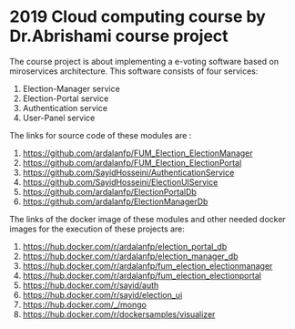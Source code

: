 # 2019 Cloud computing course by Dr.Abrishami course project

The course project is about implementing a e-voting software based on miroservices architecture. This software consists of four services:
1) Election-Manager service
2) Election-Portal service
3) Authentication service
4) User-Panel service

The links for source code of these modules are :

1. https://github.com/ardalanfp/FUM_Election_ElectionManager
2. https://github.com/ardalanfp/FUM_Election_ElectionPortal
3. https://github.com/SayidHosseini/AuthenticationService
4. https://github.com/SayidHosseini/ElectionUIService
5. https://github.com/ardalanfp/ElectionPortalDb
6. https://github.com/ardalanfp/ElectionManagerDb


The links of the docker image of these modules and other needed docker images for the execution of these projects are:
1. https://hub.docker.com/r/ardalanfp/election_portal_db
2. https://hub.docker.com/r/ardalanfp/election_manager_db
3. https://hub.docker.com/r/ardalanfp/fum_election_electionmanager
4. https://hub.docker.com/r/ardalanfp/fum_election_electionportal
5. https://hub.docker.com/r/sayid/auth
6. https://hub.docker.com/r/sayid/election_ui
7. https://hub.docker.com/_/mongo
8. https://hub.docker.com/r/dockersamples/visualizer
